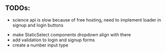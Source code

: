 ## TODOs:

<!-- priority -->

- science api is slow because of free hosting, need to implement loader in signup and login buttons

<!-- normal -->

- make StaticSelect components dropdown align with there
- add validation to login and signup forms
- create a number input type
